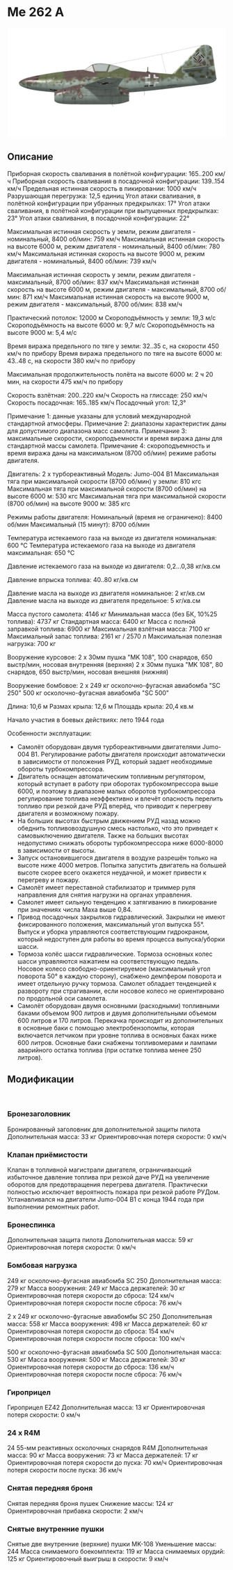 ﻿# Me 262 A

![me262a](../images/me262a.png)

## Описание

Приборная скорость сваливания в полётной конфигурации: 165..200 км/ч
Приборная скорость сваливания в посадочной конфигурации: 139..154 км/ч
Предельная истинная скорость в пикировании: 1000 км/ч
Разрушающая перегрузка: 12,5 единиц
Угол атаки сваливания, в полётной конфигурации при убранных предкрылках: 17°
Угол атаки сваливания, в полётной конфигурации при выпущенных предкрылках: 23°
Угол атаки сваливания, в посадочной конфигурации: 22°

Максимальная истинная скорость у земли, режим двигателя - номинальный, 8400 об/мин: 759 км/ч
Максимальная истинная скорость на высоте 6000 м, режим двигателя - номинальный, 8400 об/мин: 780 км/ч
Максимальная истинная скорость на высоте 9000 м, режим двигателя - номинальный, 8400 об/мин: 739 км/ч

Максимальная истинная скорость у земли, режим двигателя - максимальный, 8700 об/мин: 837 км/ч
Максимальная истинная скорость на высоте 6000 м, режим двигателя - максимальный, 8700 об/мин: 871 км/ч
Максимальная истинная скорость на высоте 9000 м, режим двигателя - максимальный, 8700 об/мин: 838 км/ч

Практический потолок: 12000 м
Скороподъёмность у земли: 19,3 м/с
Скороподъёмность на высоте 6000 м: 9,7 м/с
Скороподъёмность на высоте 9000 м: 5,4 м/с

Время виража предельного по тяге у земли: 32..35 с, на скорости 450 км/ч по прибору
Время виража предельного по тяге на высоте 6000 м: 43..48 с, на скорости 380 км/ч по прибору 

Максимальная продолжительность полёта на высоте 6000 м: 2 ч 20 мин, на скорости 475 км/ч по прибору

Скорость взлётная: 200..220 км/ч
Скорость на глиссаде: 250 км/ч
Скорость посадочная: 165..185 км/ч
Посадочный угол: 12,3°

Примечание 1: данные указаны для условий международной стандартной атмосферы.
Примечание 2: диапазоны характеристик даны для допустимого диапазона масс самолета.
Примечание 3: максимальные скорости, скороподъемности и время виража даны для стандартной массы самолета.
Примечание 4: скороподъемность и время виража даны на максимальном (8700 об/мин) режиме работы двигателя.

Двигатель: 2 x турбореактивный
Модель: Jumo-004 B1
Максимальная тяга при максимальной скорости (8700 об/мин) у земли: 810 кгс
Максимальная тяга при максимальной скорости (8700 об/мин) на высоте 6000 м: 530 кгс
Максимальная тяга при максимальной скорости (8700 об/мин) на высоте 9000 м: 385 кгс

Режимы работы двигателя:
Номинальный (время не ограничено): 8400 об/мин
Максимальный (15 минут): 8700 об/мин

Температура истекаемого газа на выходе из двигателя номинальная: 600 °С
Температура истекаемого газа на выходе из двигателя максимальная: 650 °С

Давление истекаемого газа на выходе из двигателя: 0,2...0,38 кг/кв.см

Давление впрыска топлива: 40..80 кг/кв.см

Давление масла на выходе из двигателя номинальное: 2 кг/кв.см
Давление масла на выходе из двигателя предельное: 5 кг/кв.см

Масса пустого самолета: 4146 кг
Минимальная масса (без БК, 10%25 топлива): 4737 кг
Стандартная масса: 6400 кг
Масса с полной заправкой топлива: 6900 кг
Максимальная взлётная масса: 7100 кг
Максимальный запас топлива: 2161 кг / 2570 л
Максимальная полезная нагрузка: 700 кг

Вооружение курсовое:
2 x 30мм пушка "MK 108", 100 снарядов, 650 выстр/мин, носовая внутренняя (верхняя)
2 x 30мм пушка "MK 108", 80 снарядов, 650 выстр/мин, носовая внешняя (нижняя)

Вооружение бомбовое:
2 x 249 кг осколочно-фугасная авиабомба "SC 250"
500 кг осколочно-фугасная авиабомба "SC 500"

Длина: 10,6 м
Размах крыла: 12,6 м
Площадь крыла: 20,4 кв.м

Начало участия в боевых действиях: лето 1944 года

Особенности эксплуатации:
- Самолёт оборудован двумя турбореактивными двигателями Jumo-004 B1. Регулирование работы двигателя происходит автоматически в зависимости от положения РУД, который задает необходимые обороты турбокомпрессора.
- Двигатель оснащен автоматическим топливным регулятором, который вступает в работу при оборотах турбокомпрессора выше 6000, и поэтому в диапазоне малых оборотов турбокомпрессора регулирование топлива неэффективно и влечёт опасность перелить топливо при резкой даче РУД вперёд, что приводит к перегреву двигателя и возможному пожару.
- На больших высотах быстрым движением РУД назад можно обеднить топливовоздушную смесь настолько, что это приведет к самовыключению двигателя. Также на больших высотах недопустимо снижать обороты турбокомпрессора ниже 6000-8000 в зависимости от высоты.
- Запуск остановившегося двигателя в воздухе разрешён только на высоте ниже 4000 метров. Попытка запустить двигатель на большей высоте скорее всего окажется неудачной, и может привести к перегреву и пожару.
- Самолёт имеет переставной стабилизатор и триммер руля направления для снятия нагрузки на органах управления.
- Самолет имеет сильную тенденцию к затягиванию в пикирование при значениях числа Маха выше 0,84. 
- Привод посадочных закрылков гидравлический. Закрылки не имеют фиксированного положения, максимальный угол выпуска 55°. Выпуск и уборка управляются соответствующим гидрокраном, который недоступен для работы во время процесса выпуска/уборки шасси.
- Тормоза колёс шасси гидравлические. Тормоза основных колес шасси управляются нажатием на соответствующую педаль. Носовое колесо свободно-ориентируемое (максимальный угол поворота 50° в каждую сторону), снабжено демпфером поворота и имеет отдельную ручку тормоза. Самолет обладает тенденцией к развороту при страгивании, если носовое колесо не ориентировано по продольной оси самолета.
- Самолёт оборудован двумя основными (расходными) топливными баками объемом 900 литров и двумя дополнительными объемом 600 литров и 170 литров. Перекачка происходит из дополнительных в основные баки с помощью электробензопомпы, которая включается летчиком при уровне топлива в основных баках ниже 600 литров. Основные баки снабжены топливомерами и лампами аварийного остатка топлива (при остатке топлива менее 250 литров).

## Модификации
﻿

### Бронезаголовник

Бронированный заголовник для дополнительной защиты пилота
Дополнительная масса: 33 кг
Ориентировочная потеря скорости: 0 км/ч

### Клапан приёмистости

Клапан в топливной магистрали двигателя, ограничивающий избыточное давление топлива при резкой даче РУД на увеличение оборотов для предотвращения перегрева двигателя. Практически полностью исключает вероятность пожара при резкой работе РУДом.
Устанавливался на двигатели Jumo-004 B1 с конца 1944 года при выполнении ремонтных работ.﻿

### Бронеспинка

Дополнительная защита пилота
Дополнительная масса: 59 кг
Ориентировочная потеря скорости: 0 км/ч

### Бомбовая нагрузка

249 кг осколочно-фугасная авиабомба SC 250
Дополнительная масса: 279 кг
Масса вооружения: 249 кг
Масса держателей: 30 кг
Ориентировочная потеря скорости до сброса: 124 км/ч
Ориентировочная потеря скорости после сброса: 76 км/ч

2 x 249 кг осколочно-фугасные авиабомбы SC 250
Дополнительная масса: 558 кг
Масса вооружения: 498 кг
Масса держателей: 60 кг
Ориентировочная потеря скорости до сброса: 154 км/ч
Ориентировочная потеря скорости после сброса: 100 км/ч

500 кг осколочно-фугасная авиабомба SC 500
Дополнительная масса: 530 кг
Масса вооружения: 500 кг
Масса держателей: 30 кг
Ориентировочная потеря скорости до сброса: 136 км/ч
Ориентировочная потеря скорости после сброса: 76 км/ч﻿

### Гироприцел

Гироприцел EZ42
Дополнительная масса: 13 кг
Ориентировочная потеря скорости: 0 км/ч

### 24 х R4M

24 55-мм реактивных осколочных снарядов R4M
Дополнительная масса: 90 кг
Масса вооружения: 73 кг
Масса держателей: 17 кг
Ориентировочная потеря скорости до пуска: 70 км/ч
Ориентировочная потеря скорости после пуска: 36 км/ч﻿

### Снятая передняя броня

Снятая передняя броня пушек
Снижение массы: 124 кг
Ориентировочная прибавка скорости: 2 км/ч﻿

### Снятые внутренние пушки

Снятые две внутренние (верхние) пушки MK-108
Уменьшение массы: 244
Масса снимаемого боекомплекта: 119 кг
Масса снимаемых орудий: 125 кг
Ориентировочный выигрыш в скорости: 9 км/ч